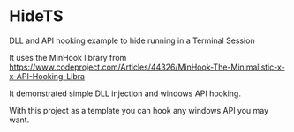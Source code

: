 # HideTS
DLL and API hooking example to hide running in a Terminal Session

It uses the MinHook library from https://www.codeproject.com/Articles/44326/MinHook-The-Minimalistic-x-x-API-Hooking-Libra

It demonstrated simple DLL injection and windows API hooking.

With this project as a template you can hook any windows API you may want.